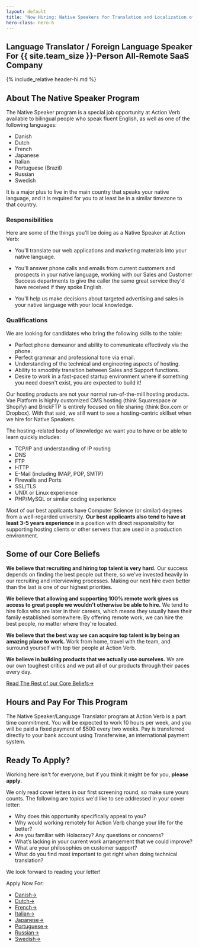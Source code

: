 ```yaml
---
layout: default
title: "Now Hiring: Native Speakers for Translation and Localization of Our Apps"
hero-class: hero-6
---
```


## Language Translator / Foreign Language Speaker For {{ site.team_size }}-Person All-Remote SaaS Company

{% include_relative header-hi.md %}


## About The Native Speaker Program

The Native Speaker program is a special job opportunity at Action Verb
available to bilingual people who speak fluent English, as well as one
of the following languages:

 * Danish
 * Dutch
 * French
 * Japanese
 * Italian
 * Portuguese (Brazil)
 * Russian
 * Swedish

It is a major plus to live in the main country that speaks your native
language, and it is required for you to at least be in a similar
timezone to that country.


### Responsibilities

Here are some of the things you'll be doing as a Native Speaker at
Action Verb:

 * You'll translate our web applications and marketing materials into
 your native language.

 * You'll answer phone calls and emails from current customers and
prospects in your native language, working with our Sales and Customer
Success departments to give the caller the same great service they'd
have received if they spoke English.

 * You'll help us make decisions about targeted advertising and sales in your
native language with your local knowledge.

### Qualifications

We are looking for candidates who bring the following skills to the
table:

 * Perfect phone demeanor and ability to communicate effectively via the phone.
 * Perfect grammar and professional tone via email.
 * Understanding of the technical and engineering aspects of hosting.
 * Ability to smoothly transition between Sales and Support functions.
 * Desire to work in a fast-paced startup environment where if something
 you need doesn't exist, you are expected to build it!

Our hosting products are not your normal run-of-the-mill hosting
products.  Vae Platform is highly customized CMS hosting (think
Squarespace or Shopify) and BrickFTP is entirely focused on file sharing
(think Box.com or Dropbox).  With that said, we still want to see a
hosting-centric skillset when we hire for Native Speakers.

The hosting-related body of knowledge we want you to have or be
able to learn quickly includes:

 * TCP/IP and understanding of IP routing
 * DNS
 * FTP
 * HTTP
 * E-Mail (including IMAP, POP, SMTP)
 * Firewalls and Ports
 * SSL/TLS
 * UNIX or Linux experience
 * PHP/MySQL or similar coding experience

Most of our best applicants have Computer Science (or similar) degrees
from a well-regarded university.  **Our best applicants also tend
to have at least 3-5 years experience** in a position with direct
responsibility for supporting hosting clients or other servers that
are used in a production environment.

## Some of our Core Beliefs

**We believe that recruiting and hiring top talent is very hard.** Our success depends on finding the best people out there, so we've invested heavily in our recruiting and interviewing processes. Making our next hire even better than the last is one of our highest priorities.

**We believe that allowing and supporting 100% remote work gives us
access to great people we wouldn't otherwise be able to hire.**  We tend
to hire folks who are later in their careers, which means they usually
have their family established somewhere.  By offering remote work, we
can hire the best people, no matter where they're located.

**We believe that the best way we can acquire top talent is by being an
amazing place to work.**  Work from home, travel with the team, and
surround yourself with top tier people at Action Verb.

**We believe in building products that we actually use ourselves.** We are
our own toughest critics and we put all of our products through their
paces every day.

<p><a class="page-btn f7 f5-ns ttu tracked-slight mb2" href="/core-beliefs">Read The Rest of our Core Beliefs<span class="pl1">&#8594;</span></a></p>

## Hours and Pay For This Program

The Native Speaker/Language Translator program at Action Verb is a part
time commitment.  You will be expected to work 10 hours per week, and
you will be paid a fixed payment of $500 every two weeks.  Pay is
transferred directly to your bank account using Transferwise, an
international payment system.


## Ready To Apply?

Working here isn't for everyone, but if you think it might be for you, **please apply**.

We only read cover letters in our first screening round, so make sure
yours counts.  The following are topics we'd like to see addressed in
your cover letter:

 * Why does this opportunity specifically appeal to you?
 * Why would working remotely for Action Verb change your life for the better?
 * Are you familiar with Holacracy? Any questions or concerns?
 * What’s lacking in your current work arrangement that we could improve?
 * What are your philosophies on customer support?
 * What do you find most important to get right when doing technical translation?

We look forward to reading your letter!

Apply Now For:

 * <a class="page-btn f7 f5-ns ttu tracked-slight mb2" href="http://actionverb.applytojob.com/apply/L173svr0b6/Danish-Native-Speaker-For-Translation-And-Localization-Of-Our-Apps.html">Danish<span class="pl1">&#8594;</span></a>
 * <a class="page-btn f7 f5-ns ttu tracked-slight mb2" href="http://actionverb.applytojob.com/apply/as7bYFRK1m/Dutch-Native-Speaker-For-Translation-And-Localization-Of-Our-Apps.html">Dutch<span class="pl1">&#8594;</span></a>
 * <a class="page-btn f7 f5-ns ttu tracked-slight mb2" href="http://actionverb.applytojob.com/apply/V7f6JNXi94/French-Native-Speaker-For-Translation-And-Localization-Of-Our-Apps.html">French<span class="pl1">&#8594;</span></a>
 * <a class="page-btn f7 f5-ns ttu tracked-slight mb2" href="http://actionverb.applytojob.com/apply/sf7YpoGaR1/Italian-Native-Speaker-For-Translation-And-Localization-Of-Our-Apps.html">Italian<span class="pl1">&#8594;</span></a>
 * <a class="page-btn f7 f5-ns ttu tracked-slight mb2" href="http://actionverb.applytojob.com/apply/PcPp0I23ZE/Japanese-Native-Speaker-For-Translation-And-Localization-Of-Our-Apps.html">Japanese<span class="pl1">&#8594;</span></a>
 * <a class="page-btn f7 f5-ns ttu tracked-slight mb2" href="http://actionverb.applytojob.com/apply/lG6vv9Tsk7/Portuguese-Native-Speaker-For-Translation-And-Localization-Of-Our-Apps.html">Portuguese<span class="pl1">&#8594;</span></a>
 * <a class="page-btn f7 f5-ns ttu tracked-slight mb2" href="http://actionverb.applytojob.com/apply/jFGaLS8ZsQ/Russian-Native-Speaker-For-Translation-And-Localization-Of-Our-Apps.html">Russian<span class="pl1">&#8594;</span></a>
 * <a class="page-btn f7 f5-ns ttu tracked-slight mb2" href="http://actionverb.applytojob.com/apply/uFXSLPCvVe/Swedish-Native-Speaker-For-Translation-And-Localization-Of-Our-Apps.html">Swedish<span class="pl1">&#8594;</span></a>
